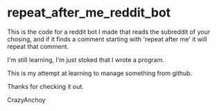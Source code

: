 # repeat_after_me_reddit_bot

This is the code for a reddit bot I made that reads the subreddit of your chosing, and if it finds a comment starting with 'repeat after me' it will repeat that comment.

I'm still learning, I'm just stoked that I wrote a program.

This is my attempt at learning to manage something from github.

Thanks for checking it out.

CrazyAnchoy
